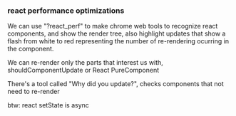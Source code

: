### react performance optimizations

We can use "?react_perf" to make chrome web tools to recognize react components, and show the render tree, also highlight updates that show a flash from white to red representing the number of re-rendering ocurring in the component.

We can re-render only the parts that interest us with, shouldComponentUpdate or React PureComponent

There's a tool called "Why did you update?", checks components that not need to re-render

btw: react setState is async